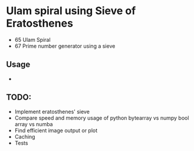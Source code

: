 # Ulam spiral using Sieve of Eratosthenes

- 65 Ulam Spiral
- 67 Prime number generator using a sieve

## Usage

- 

## TODO:

- Implement eratosthenes' sieve
- Compare speed and memory usage of python bytearray vs numpy bool array vs numba
- Find efficient image output or plot
- Caching
- Tests
